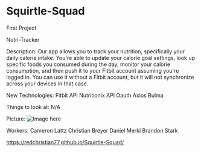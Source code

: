 # Squirtle-Squad
First Project


Nutri-Tracker

Description: 
  Our app allows you to track your nutrition, specifically your daily calorie intake. 
You're able to update your calorie goal settings, look up specific foods you consumed during the day, monitor your calorie consumption,
and then push it to your Fitbit account assuming you're logged in. You can use it without a Fitbit account, but it will not 
synchronize across your devices in that case.

New Technologies:
  Fitbit API
  Nutritionix API
  Oauth
  Axios
  Bulma
  
Things to look at:
    N/A
    
 Picture:
  ![Image here](https://redchristian77.github.io/Squirtle-Squad/resources/Capture.PNG)
    
  Workers:
  Cameron Lattz
  Christian Breyer
  Daniel Merkl
  Brandon Stark

https://redchristian77.github.io/Squirtle-Squad/
